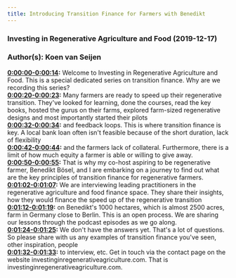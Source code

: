 ```yaml
---
title: Introducing Transition Finance for Farmers with Benedikt
---
```


### Investing in Regenerative Agriculture and Food  (2019-12-17)  
### Author(s): Koen van Seijen  

**[0:00:00-0:00:14](https://www.investinginregenerativeagriculture.com/transition-finance-series/#t=0:00:00):**  Welcome to Investing in Regenerative Agriculture and Food.  This is a special dedicated series on transition finance.  Why are we recording this series?  
**[0:00:20-0:00:23](https://www.investinginregenerativeagriculture.com/transition-finance-series/#t=0:00:20):**  Many farmers are ready to speed up their regenerative transition.  They've looked for learning, done the courses, read the key books, hosted the gurus on their  farms, explored farm-sized regenerative designs and most importantly started their pilots  
**[0:00:32-0:00:34](https://www.investinginregenerativeagriculture.com/transition-finance-series/#t=0:00:32):**  and feedback loops.  This is where transition finance is key.  A local bank loan often isn't feasible because of the short duration, lack of flexibility  
**[0:00:42-0:00:44](https://www.investinginregenerativeagriculture.com/transition-finance-series/#t=0:00:42):**  and the farmers lack of collateral.  Furthermore, there is a limit of how much equity a farmer is able or willing to give  away.  
**[0:00:50-0:00:55](https://www.investinginregenerativeagriculture.com/transition-finance-series/#t=0:00:50):**  That is why my co-host aspiring to be regenerative farmer, Benedikt Bösel, and I are embarking  on a journey to find out what are the key principles of transition finance for regenerative  farmers.  
**[0:01:02-0:01:07](https://www.investinginregenerativeagriculture.com/transition-finance-series/#t=0:01:02):**  We are interviewing leading practitioners in the regenerative agriculture and food finance  space.  They share their insights, how they would finance the speed up of the regenerative transition  
**[0:01:12-0:01:19](https://www.investinginregenerativeagriculture.com/transition-finance-series/#t=0:01:12):**  on Benedikt's 1000 hectares, which is almost 2500 acres, farm in Germany close to Berlin.  This is an open process.  We are sharing our lessons through the podcast episodes as we go along.  
**[0:01:24-0:01:25](https://www.investinginregenerativeagriculture.com/transition-finance-series/#t=0:01:24):**  We don't have the answers yet.  That's a lot of questions.  So please share with us any examples of transition finance you've seen, other inspiration, people  
**[0:01:32-0:01:33](https://www.investinginregenerativeagriculture.com/transition-finance-series/#t=0:01:32):**  to interview, etc.  Get in touch via the contact page on the website investinginregenerativeagriculture.com.  That is investinginregenerativeagriculture.com.  